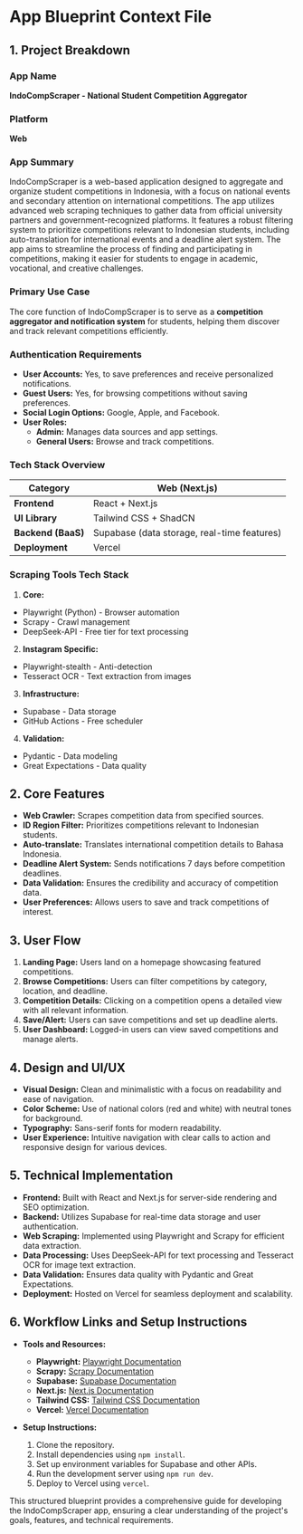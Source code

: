 # App Blueprint Context File

## 1. Project Breakdown

### App Name
**IndoCompScraper - National Student Competition Aggregator**

### Platform
**Web**

### App Summary
IndoCompScraper is a web-based application designed to aggregate and organize student competitions in Indonesia, with a focus on national events and secondary attention on international competitions. The app utilizes advanced web scraping techniques to gather data from official university partners and government-recognized platforms. It features a robust filtering system to prioritize competitions relevant to Indonesian students, including auto-translation for international events and a deadline alert system. The app aims to streamline the process of finding and participating in competitions, making it easier for students to engage in academic, vocational, and creative challenges.

### Primary Use Case
The core function of IndoCompScraper is to serve as a **competition aggregator and notification system** for students, helping them discover and track relevant competitions efficiently.

### Authentication Requirements
- **User Accounts:** Yes, to save preferences and receive personalized notifications.
- **Guest Users:** Yes, for browsing competitions without saving preferences.
- **Social Login Options:** Google, Apple, and Facebook.
- **User Roles:** 
  - **Admin:** Manages data sources and app settings.
  - **General Users:** Browse and track competitions.

### Tech Stack Overview
| Category       | Web (Next.js)                                  |
|---------------|------------------------------------------------|
| **Frontend**  | React + Next.js                               |
| **UI Library** | Tailwind CSS + ShadCN                         |
| **Backend (BaaS)** | Supabase (data storage, real-time features) |
| **Deployment** | Vercel                                        |

### Scraping Tools Tech Stack
1. **Core:**
  - Playwright (Python) - Browser automation
  - Scrapy - Crawl management
  - DeepSeek-API - Free tier for text processing

2. **Instagram Specific:**
  - Playwright-stealth - Anti-detection
  - Tesseract OCR - Text extraction from images

3. **Infrastructure:**
  - Supabase - Data storage
  - GitHub Actions - Free scheduler

4. **Validation:**
  - Pydantic - Data modeling
  - Great Expectations - Data quality

## 2. Core Features
- **Web Crawler:** Scrapes competition data from specified sources.
- **ID Region Filter:** Prioritizes competitions relevant to Indonesian students.
- **Auto-translate:** Translates international competition details to Bahasa Indonesia.
- **Deadline Alert System:** Sends notifications 7 days before competition deadlines.
- **Data Validation:** Ensures the credibility and accuracy of competition data.
- **User Preferences:** Allows users to save and track competitions of interest.

## 3. User Flow
1. **Landing Page:** Users land on a homepage showcasing featured competitions.
2. **Browse Competitions:** Users can filter competitions by category, location, and deadline.
3. **Competition Details:** Clicking on a competition opens a detailed view with all relevant information.
4. **Save/Alert:** Users can save competitions and set up deadline alerts.
5. **User Dashboard:** Logged-in users can view saved competitions and manage alerts.

## 4. Design and UI/UX
- **Visual Design:** Clean and minimalistic with a focus on readability and ease of navigation.
- **Color Scheme:** Use of national colors (red and white) with neutral tones for background.
- **Typography:** Sans-serif fonts for modern readability.
- **User Experience:** Intuitive navigation with clear calls to action and responsive design for various devices.

## 5. Technical Implementation
- **Frontend:** Built with React and Next.js for server-side rendering and SEO optimization.
- **Backend:** Utilizes Supabase for real-time data storage and user authentication.
- **Web Scraping:** Implemented using Playwright and Scrapy for efficient data extraction.
- **Data Processing:** Uses DeepSeek-API for text processing and Tesseract OCR for image text extraction.
- **Data Validation:** Ensures data quality with Pydantic and Great Expectations.
- **Deployment:** Hosted on Vercel for seamless deployment and scalability.

## 6. Workflow Links and Setup Instructions
- **Tools and Resources:**
  - **Playwright:** [Playwright Documentation](https://playwright.dev/)
  - **Scrapy:** [Scrapy Documentation](https://docs.scrapy.org/)
  - **Supabase:** [Supabase Documentation](https://supabase.io/docs)
  - **Next.js:** [Next.js Documentation](https://nextjs.org/docs)
  - **Tailwind CSS:** [Tailwind CSS Documentation](https://tailwindcss.com/docs)
  - **Vercel:** [Vercel Documentation](https://vercel.com/docs)

- **Setup Instructions:**
  1. Clone the repository.
  2. Install dependencies using `npm install`.
  3. Set up environment variables for Supabase and other APIs.
  4. Run the development server using `npm run dev`.
  5. Deploy to Vercel using `vercel`.

This structured blueprint provides a comprehensive guide for developing the IndoCompScraper app, ensuring a clear understanding of the project's goals, features, and technical requirements.